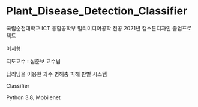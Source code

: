# Plant_Disease_Detection_Classifier
 
국립순천대학교 ICT 융합공학부 멀티미디어공학 전공 2021년 캡스톤디자인 졸업프로젝트

이지형

지도교수 : 심춘보 교수님

딥러닝을 이용한 과수 병해충 피해 판별 시스템

Classifier

Python 3.8, Mobilenet
